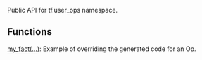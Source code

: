 Public API for tf.user_ops namespace.
## Functions
[my_fact(...)](https://tensorflow.google.cn/api_docs/python/tf/compat/v1/user_ops/my_fact): Example of overriding the generated code for an Op.

